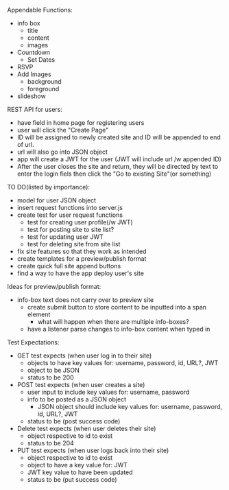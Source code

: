 Appendable Functions:
  - info box
    - title
    - content
    - images
  - Countdown
    - Set Dates
  - RSVP
  - Add Images
    - background
    - foreground
  - slideshow

REST API for users:
  - have field in home page for registering users
  - user will click the "Create Page"
  - ID will be assigned to newly created site and ID will be appended to end of url.
  - url will also go into JSON object
  - app will create a JWT for the user (JWT will include url /w appended ID)
  - After the user closes the site and return, they will be directed by text to enter the login fiels
      then click the "Go to existing Site"(or something)

TO DO(listed by importance):
  - model for user JSON object
  - insert request functions into server.js
  - create test for user request functions
    - test for creating user profile(/w JWT)
    - test for posting site to site list?
    - test for updating user JWT
    - test for deleting site from site list
  - fix site features so that they work as intended
  - create templates for a preview/publish format
  - create quick full site append buttons
  - find a way to have the app deploy user's site

Ideas for preview/publish format:
  - info-box text does not carry over to preview site
    - create submit button to store content to be inputted into a span element
      - what will happen when there are multiple info-boxes?
    - have a listener parse changes to info-box content when typed in

Test Expectations:
  - GET test expects (when user log in to their site)
    - objects to have key values for: username, password, id, URL?, JWT
    - object to be JSON
    - status to be 200
  - POST test expects (when user creates a site)
    - user input to include key values for: username, password
    - info to be posted as a JSON object
      - JSON object should include key values for: username, password, id, URL?, JWT
    - status to be (post success code)
  - Delete test expects (when user deletes their site)
    - object respective to id to exist
    - status to be 204
  - PUT test expects (when user logs back into their site)
    - object respective to id to exist
    - object to have a key value for: JWT
    - JWT key value to have been updated
    - status to be (put success code)
